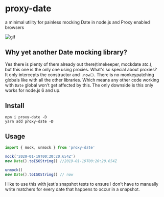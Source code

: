 # proxy-date

a minimal utility for painless mocking Date in node.js and Proxy enabled browsers

![gif](https://media.giphy.com/media/l4hLT6kXPi9js7xFC/giphy.gif)

## Why yet another Date mocking library?

Yes there is plenty of them already out there(timekeeper, mockdate atc.), but this one is the only one using proxies. What's so special about proxies? It only intercepts the constructor and `.now()`. There is no monkeypatching globals like with all the other libraries. Which means any other code working with `Date` global won't get affected by this.
The only downside is this only works for node.js 6 and up.

## Install

```
npm i proxy-date -D
yarn add proxy-date -D
```

## Usage

```js
import { mock, unmock } from 'proxy-date'

mock('2020-01-19T00:20:20.654Z')
new Date().toISOString() //2019-01-19T00:20:20.654Z

unmock()
new Date().toISOString() // now
```

I like to use this with jest's snapshot tests to ensure I don't have to manually write matchers for every date that happens to occur in a snapshot.
